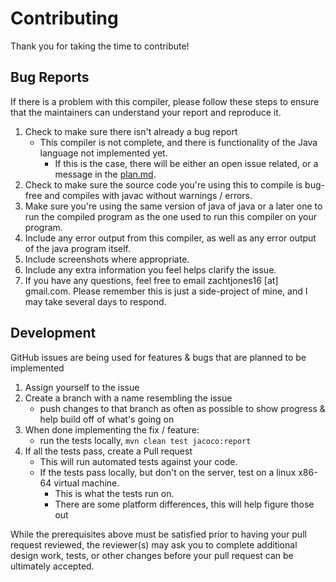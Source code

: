 # Contributing

Thank you for taking the time to contribute!

## Bug Reports

If there is a problem with this compiler, please follow these
steps to ensure that the maintainers can understand your report and
reproduce it.

1. Check to make sure there isn't already a bug report
   - This compiler is not complete, and there is functionality of the Java language not implemented yet.
     - If this is the case, there will be either an open issue related, or a message in the [plan.md](plan.md).
2. Check to make sure the source code you're using this to compile is bug-free and compiles with javac without warnings / errors.
3. Make sure you're using the same version of java of java or a later one to run the compiled program as the one used to run this compiler on your program.
4. Include any error output from this compiler, as well as any error output of the java program itself.
5. Include screenshots where appropriate.
6. Include any extra information you feel helps clarify the issue.
7. If you have any questions, feel free to email zachtjones16 \[at\] gmail.com.
   Please remember this is just a side-project of mine, and I may take several days to respond.

## Development

GitHub issues are being used for features & bugs that are planned to be implemented

1. Assign yourself to the issue
2. Create a branch with a name resembling the issue
   - push changes to that branch as often as possible to show progress & help build off of what's going on
3. When done implementing the fix / feature:
   - run the tests locally, `mvn clean test jacoco:report`
4. If all the tests pass, create a Pull request
   - This will run automated tests against your code. 
   - If the tests pass locally, but don't on the server, test on a linux x86-64 virtual machine.
     - This is what the tests run on.
     - There are some platform differences, this will help figure those out
     
While the prerequisites above must be satisfied prior to having your pull request reviewed, 
the reviewer(s) may ask you to complete additional design work, tests, or other changes before 
your pull request can be ultimately accepted.
